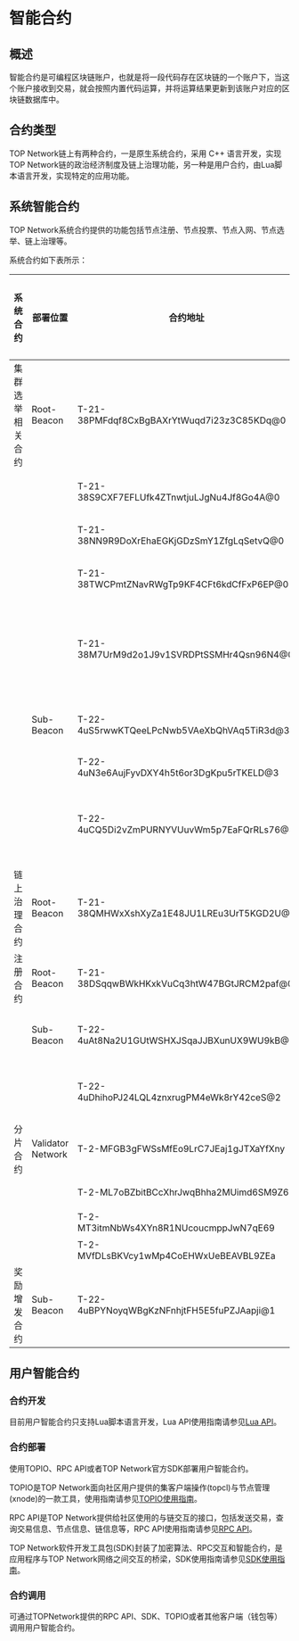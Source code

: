 # 智能合约

## 概述

智能合约是可编程区块链账户，也就是将一段代码存在区块链的一个账户下，当这个账户接收到交易，就会按照内置代码运算，并将运算结果更新到该账户对应的区块链数据库中。

## 合约类型

TOP Network链上有两种合约，一是原生系统合约，采用 C++ 语言开发，实现TOP Network链的政治经济制度及链上治理功能，另一种是用户合约，由Lua脚本语言开发，实现特定的应用功能。

## 系统智能合约

TOP Network系统合约提供的功能包括节点注册、节点投票、节点入网、节点选举、链上治理等。

系统合约如下表所示：

| 系统合约         | 部署位置          | 合约地址                                   | 说明                                                         | 是否时钟触发 |
| ---------------- | ----------------- | ------------------------------------------ | ------------------------------------------------------------ | ------------ |
| 集群选举相关合约 | Root-Beacon       | T-21-38PMFdqf8CxBgBAXrYtWuqd7i23z3C85KDq@0 | Root-Beacon选举Root-Beacon group合约。                       | 是           |
|                  |                   | T-21-38S9CXF7EFLUfk4ZTnwtjuLJgNu4Jf8Go4A@0 | Root-Beaco选举Sub-Beacon group合约。                         | 是           |
|                  |                   | T-21-38NN9R9DoXrEhaEGKjGDzSmY1ZfgLqSetvQ@0 | Root-Beacon选举edge group合约。                              | 是           |
|                  |                   | T-21-38TWCPmtZNavRWgTp9KF4CFt6kdCfFxP6EP@0 | Root-Beacon选举archive group合约。                           | 是           |
|                  |                   | T-21-38M7UrM9d2o1J9v1SVRDPtSSMHr4Qsn96N4@0 | Root-Beacon候选池合约，包括所有候选及当选Root-Beacon、Sub-Beacon、edge和archive节点信息。 | 是           |
|                  | Sub-Beacon        | T-22-4uS5rwwKTQeeLPcNwb5VAeXbQhVAq5TiR3d@3 | Sub-Beacon选举auditor/validator group合约。                  | 是           |
|                  |                   | T-22-4uN3e6AujFyvDXY4h5t6or3DgKpu5rTKELD@3 | 分片关联关系合约。                                           | 否           |
|                  |                   | T-22-4uCQ5Di2vZmPURNYVUuvWm5p7EaFQrRLs76@3 | Sub-Beacon候选池合约，包括所有候选及当选auditor和validator节点信息。 | 是           |
| 链上治理合约     | Root-Beacon       | T-21-38QMHWxXshXyZa1E48JU1LREu3UrT5KGD2U@0 | 链上治理合约。                                               | 否           |
| 注册合约         | Root-Beacon       | T-21-38DSqqwBWkHKxkVuCq3htW47BGtJRCM2paf@0 | 节点注册合约。                                               | 否           |
|                  | Sub-Beacon        | T-22-4uAt8Na2U1GUtWSHXJSqaJJBXunUX9WU9kB@0 | 对分片汇总上来的工作量数据进行处理，例如计算节点奖励。       | 是           |
|                  |                   | T-22-4uDhihoPJ24LQL4znxrugPM4eWk8rY42ceS@2 | 对分片汇总上来的惩罚数据进行处理，例如计算节点惩罚。         | 是           |
| 分片合约         | Validator Network | T-2-MFGB3gFWSsMfEo9LrC7JEaj1gJTXaYfXny     | 统计分片工作量合约。                                         | 是           |
|                  |                   | T-2-ML7oBZbitBCcXhrJwqBhha2MUimd6SM9Z6     | 统计分片惩罚合约。                                           | 是           |
|                  |                   | T-2-MT3itmNbWs4XYn8R1NUcoucmppJwN7qE69     | 分片奖励领取合约。                                           | 否           |
|                  |                   | T-2-MVfDLsBKVcy1wMp4CoEHWxUeBEAVBL9ZEa     | 节点投票合约。                                               | 否           |
| 奖励增发合约     | Sub-Beacon        | T-22-4uBPYNoyqWBgKzNFnhjtFH5E5fuPZJAapji@1 | 增发TOP token作为奖励池。                                    | 否           |

## 用户智能合约

### 合约开发

目前用户智能合约只支持Lua脚本语言开发，Lua API使用指南请参见[Lua API](/zh/SmartContract/LuaAPI.md)。

### 合约部署

使用TOPIO、RPC API或者TOP Network官方SDK部署用户智能合约。

TOPIO是TOP Network面向社区用户提供的集客户端操作(topcl)与节点管理(xnode)的一款工具，使用指南请参见[TOPIO使用指南](/zh/Tools/TOPIO/Overview.md)。

RPC API是TOP Network提供给社区使用的与链交互的接口，包括发送交易，查询交易信息、节点信息、链信息等，RPC API使用指南请参见[RPC API](/zh/Interface/RPC-API/Overview.md)。

TOP Network软件开发工具包(SDK)封装了加密算法、RPC交互和智能合约，是应用程序与TOP Network网络之间交互的桥梁，SDK使用指南请参见[SDK使用指南](/zh/Interface/SDKs/00-overview.md)。

### 合约调用

可通过TOPNetwork提供的RPC API、SDK、TOPIO或者其他客户端（钱包等）调用用户智能合约。
